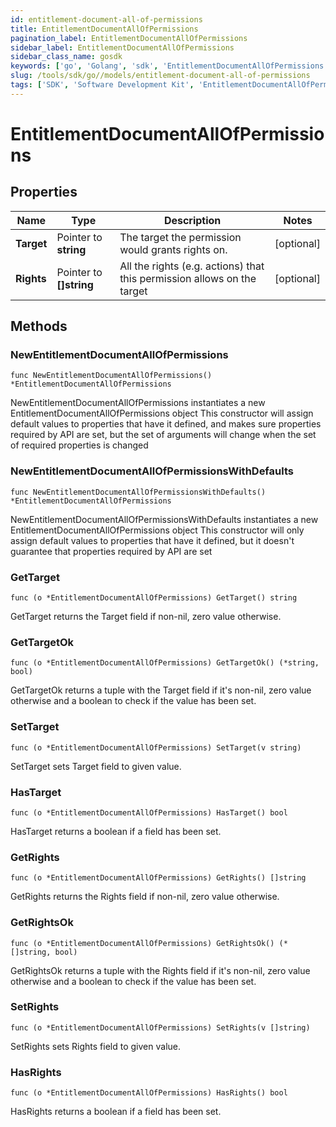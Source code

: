 ```yaml
---
id: entitlement-document-all-of-permissions
title: EntitlementDocumentAllOfPermissions
pagination_label: EntitlementDocumentAllOfPermissions
sidebar_label: EntitlementDocumentAllOfPermissions
sidebar_class_name: gosdk
keywords: ['go', 'Golang', 'sdk', 'EntitlementDocumentAllOfPermissions', 'EntitlementDocumentAllOfPermissions'] 
slug: /tools/sdk/go//models/entitlement-document-all-of-permissions
tags: ['SDK', 'Software Development Kit', 'EntitlementDocumentAllOfPermissions', 'EntitlementDocumentAllOfPermissions']
---
```


# EntitlementDocumentAllOfPermissions

## Properties

Name | Type | Description | Notes
------------ | ------------- | ------------- | -------------
**Target** | Pointer to **string** | The target the permission would grants rights on. | [optional] 
**Rights** | Pointer to **[]string** | All the rights (e.g. actions) that this permission allows on the target | [optional] 

## Methods

### NewEntitlementDocumentAllOfPermissions

`func NewEntitlementDocumentAllOfPermissions() *EntitlementDocumentAllOfPermissions`

NewEntitlementDocumentAllOfPermissions instantiates a new EntitlementDocumentAllOfPermissions object
This constructor will assign default values to properties that have it defined,
and makes sure properties required by API are set, but the set of arguments
will change when the set of required properties is changed

### NewEntitlementDocumentAllOfPermissionsWithDefaults

`func NewEntitlementDocumentAllOfPermissionsWithDefaults() *EntitlementDocumentAllOfPermissions`

NewEntitlementDocumentAllOfPermissionsWithDefaults instantiates a new EntitlementDocumentAllOfPermissions object
This constructor will only assign default values to properties that have it defined,
but it doesn't guarantee that properties required by API are set

### GetTarget

`func (o *EntitlementDocumentAllOfPermissions) GetTarget() string`

GetTarget returns the Target field if non-nil, zero value otherwise.

### GetTargetOk

`func (o *EntitlementDocumentAllOfPermissions) GetTargetOk() (*string, bool)`

GetTargetOk returns a tuple with the Target field if it's non-nil, zero value otherwise
and a boolean to check if the value has been set.

### SetTarget

`func (o *EntitlementDocumentAllOfPermissions) SetTarget(v string)`

SetTarget sets Target field to given value.

### HasTarget

`func (o *EntitlementDocumentAllOfPermissions) HasTarget() bool`

HasTarget returns a boolean if a field has been set.

### GetRights

`func (o *EntitlementDocumentAllOfPermissions) GetRights() []string`

GetRights returns the Rights field if non-nil, zero value otherwise.

### GetRightsOk

`func (o *EntitlementDocumentAllOfPermissions) GetRightsOk() (*[]string, bool)`

GetRightsOk returns a tuple with the Rights field if it's non-nil, zero value otherwise
and a boolean to check if the value has been set.

### SetRights

`func (o *EntitlementDocumentAllOfPermissions) SetRights(v []string)`

SetRights sets Rights field to given value.

### HasRights

`func (o *EntitlementDocumentAllOfPermissions) HasRights() bool`

HasRights returns a boolean if a field has been set.


